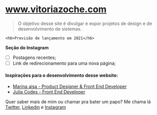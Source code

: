 <h1><a href="www.vitoriazoche.com">www.vitoriazoche.com</a></h1>
<blockquote>O objetivo desse site é divulgar e expor projetos de design e de desenvolvimento de sistemas. </blockquote>


    <h6>Previsão de lançamento em 2021</h6>

**Seção do Instagram**
- [ ] Postagens recentes;
- [ ] Link de redirecionamento para uma nova página;

<h4> Inspirações para o desenvolvimento desse website:</h4>
  
  - <a href="https://marinaaisa.com/"> Marina aisa - Product Designer & Front End Developer</a> 
  - <a href="https://www.juliacodes.com/"> Julia Codes - Front End Developer</a> 

Quer saber mais de mim ou chamar pra bater um papo? Me chama lá <a href="https://twitter.com/vitoriazoche">Twitter</a>, <a href="https://linkedin.com/in/VitoriaZoche">Linkedin</a> e <a href="https://instagram.com/vzoccheart">Instagram</a>

